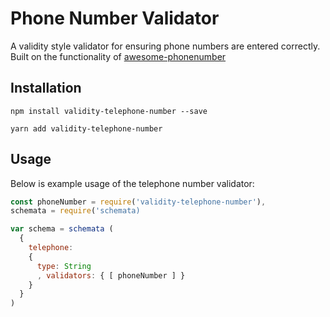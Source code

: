 # Phone Number Validator

A validity style validator for ensuring phone numbers are entered correctly. Built on the functionality of [awesome-phonenumber](https://www.npmjs.com/package/awesome-phonenumber)

## Installation

```npm install validity-telephone-number --save```

```yarn add validity-telephone-number```

## Usage

Below is example usage of the telephone number validator:

```javascript
const phoneNumber = require('validity-telephone-number'),
schemata = require('schemata)

var schema = schemata (
  {
    telephone:
    {
      type: String
      , validators: { [ phoneNumber ] }
    }
  }
)
```